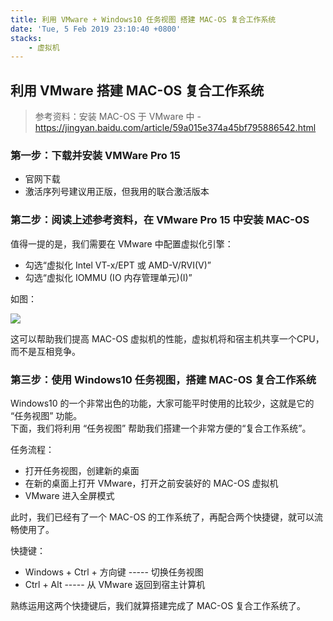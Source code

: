 ```yaml
---
title: 利用 VMware + Windows10 任务视图 搭建 MAC-OS 复合工作系统
date: 'Tue, 5 Feb 2019 23:10:40 +0800'
stacks:
    - 虚拟机
---
```


## 利用 VMware 搭建 MAC-OS 复合工作系统
> 参考资料：安装 MAC-OS 于 VMware 中 - https://jingyan.baidu.com/article/59a015e374a45bf795886542.html
### 第一步：下载并安装 VMWare Pro 15
- 官网下载
- 激活序列号建议用正版，但我用的联合激活版本

### 第二步：阅读上述参考资料，在 VMware Pro 15 中安装 MAC-OS
值得一提的是，我们需要在 VMware 中配置虚拟化引擎：
- 勾选“虚拟化 Intel VT-x/EPT 或 AMD-V/RVI(V)”
- 勾选“虚拟化 IOMMU (IO 内存管理单元)(I)”

如图：

![](http://lc-7085gfy8.cn-n1.lcfile.com/477f38952e90e25ea4e1.png)

这可以帮助我们提高 MAC-OS 虚拟机的性能，虚拟机将和宿主机共享一个CPU，而不是互相竞争。

### 第三步：使用 Windows10 任务视图，搭建 MAC-OS 复合工作系统
Windows10 的一个非常出色的功能，大家可能平时使用的比较少，这就是它的 “任务视图” 功能。  
下面，我们将利用 “任务视图” 帮助我们搭建一个非常方便的“复合工作系统”。  

任务流程：
- 打开任务视图，创建新的桌面
- 在新的桌面上打开 VMware，打开之前安装好的 MAC-OS 虚拟机
- VMware 进入全屏模式

此时，我们已经有了一个 MAC-OS 的工作系统了，再配合两个快捷键，就可以流畅使用了。

快捷键：
- Windows + Ctrl + 方向键 ----- 切换任务视图
- Ctrl + Alt ----- 从 VMware 返回到宿主计算机

熟练运用这两个快捷键后，我们就算搭建完成了 MAC-OS 复合工作系统了。


